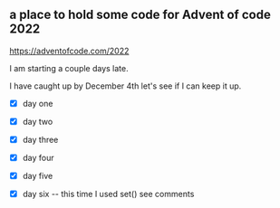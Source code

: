 ## a place to hold some code for Advent of code 2022

https://adventofcode.com/2022

I am starting a couple days late.

I have caught up by December 4th
let's see if I can keep it up.


- [X] day one
- [X] day two
- [X] day three
- [X] day four

- [X] day five
- [X] day six -- this time I used set() see comments 
